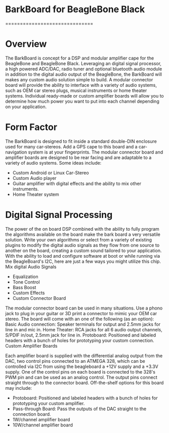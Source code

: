 BarkBoard for BeagleBone Black
==============================
==============================

Overview
========
The BarkBoard is concept for a DSP and modular amplifier cape for the BeagleBone and BeagleBone Black. Leveraging an digital signal processor, a high powered ADC/DAC, radio tuner and optional bluetooth audio module in addition to the digital audio output of the BeagleBone, the BarkBoard will makes any custom audio solution simple to build. A modular connector board will provide the ability to interface with a variety of audio systems, such as OEM car stereo plugs, musical instruments or home theater systems. Individual ready-made or custom amplifier boards will allow you to determine how much power you want to put into each channel depending on your application.


Form Factor
===========

The BarkBoard is designed to fit inside a standard double-DIN enclosure used for many car-stereos. Add a GPS cape to this board and a car-navigation system is at your fingerprints. The modular connector board and amplifier boards are designed to be rear facing and are adaptable to a variety of audio systems. Some ideas include:
*  Custom Android or Linux Car-Stereo
*  Custom Audio player
*  Guitar amplifier with digital effects and the ability to mix other instruments.
*  Home Theater system

Digital Signal Processing
=========================

The power of the on board DSP combined with the ability to fully program the algorithms available on the board make the bark board a very versatile solution. Write your own algorithms or select from a variety of existing plugins to modify the digital audio signals as they flow from one source to another on the board, creating a custom sound tailored to your application. With the ability to load and configure software at boot or while running via the BeagleBoard's I2C, here are just a few ways you might utilize this chip.
Mix digital Audio Signals
*  Equalization
*  Tone Control
*  Bass Boost
*  Custom Effects
*  Custom Connector Board

The modular connector board can be used in many situations. Use a phono jack to plug in your guitar or 3D print a connector to mimic your OEM car stereo. The board will come with an one of the following (as an option):
Basic Audio connection: Speaker terminals for output and 2.5mm jacks for line in and mic in.
Home Theater: RCA jacks for all 6 audio output channels, S/PDIF in/out, 2.5mm jack for line in.
Protoboard: Positioned and labeled headers with a bunch of holes for prototyping your custom connection.
Custom Amplifier Boards

Each amplifier board is supplied with the differential analog output from the DAC, two control pins connected to an ATMEGA 328, which can be controlled via I2C from using the beagleboard a +12V supply and a +3.3V supply. One of the control pins on each board is connected to the 328's PWM pin and can be used as an analog control. The output pins connect straight through to the connector board. Off-the-shelf options for this board may include:
*  Protoboard: Positioned and labeled headers with a bunch of holes for prototyping your custom amplifier.
*  Pass-through Board: Pass the outputs of the DAC straight to the connection board.
*  1W/channel amplifier board
*  10W/channel amplifier board

